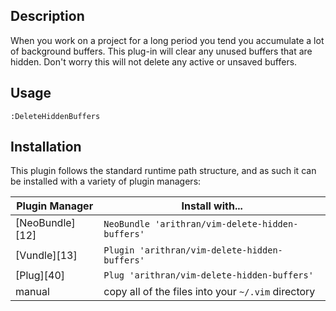 ## Description
When you work on a project for a long period you tend you accumulate a lot of
background buffers. This plug-in will clear any unused buffers that are hidden.
Don't worry this will not delete any active or unsaved buffers.

## Usage
	:DeleteHiddenBuffers

## Installation

This plugin follows the standard runtime path structure, and as such it can be installed with a variety of plugin managers:

| Plugin Manager | Install with... |
| ------------- | ------------- |
| [NeoBundle][12] | `NeoBundle 'arithran/vim-delete-hidden-buffers'` |
| [Vundle][13] | `Plugin 'arithran/vim-delete-hidden-buffers'` |
| [Plug][40] | `Plug 'arithran/vim-delete-hidden-buffers'` |
| manual | copy all of the files into your `~/.vim` directory |
